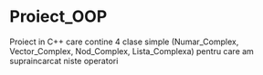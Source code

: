 # Proiect_OOP
Proiect in C++ care contine 4 clase simple (Numar_Complex, Vector_Complex, Nod_Complex, Lista_Complexa) pentru care am supraincarcat niste operatori 
